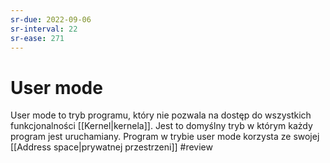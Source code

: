 ```yaml
---
sr-due: 2022-09-06
sr-interval: 22
sr-ease: 271
---
```


# User mode
User mode to tryb programu, który nie pozwala na dostęp do wszystkich funkcjonalności [[Kernel|kernela]]. Jest to domyślny tryb w którym każdy program jest uruchamiany. Program w trybie user mode korzysta ze swojej [[Address space|prywatnej przestrzeni]]
#review